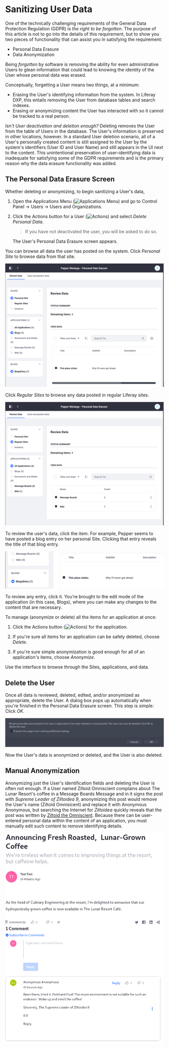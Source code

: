 # Sanitizing User Data

One of the technically challenging requirements of the General Data Protection Regulation (GDPR) is _the right to be forgotten_. The purpose of this article is not to go into the details of this requirement, but to show you two pieces of functionality that can assist you in satisfying the requirement:

- Personal Data Erasure 
- Data Anonymization

Being _forgotten_ by software is removing the ability for even administrative Users to glean information that could lead to knowing the identity of the User whose personal data was erased.

Conceptually, forgetting a User means two things, at a minimum:

* Erasing the User's identifying information from the system. In Liferay DXP, this  entails removing the User from database tables and search indexes.
* Erasing or anonymizing content the User has interacted with so it cannot be tracked to a real person.

_Isn't User deactivation and deletion enough?_
Deleting removes the User from the table of Users in the database. The User's information is preserved in other locations, however. In a standard User deletion scenario, all of a User's personally created content is still assigned to the User by the system's identifiers (User ID and User Name) and still appears in the UI next to the content. This unintentional preservation of user-identifying data is inadequate for satisfying some of the GDPR requirements and is the primary reason why the data erasure functionality was added.

## The Personal Data Erasure Screen

Whether deleting or anonymizing, to begin sanitizing a User's data,

1. Open the Applications Menu (![Applications Menu](../../images/icon-applications-menu.png)) and go to Control Panel &rarr; Users &rarr; Users and Organizations.

1. Click the Actions button for a User (![Actions](../../images/icon-actions.png)) and select *Delete Personal Data*.

   > If you have not deactivated the user, you will be asked to do so.

   The User's Personal Data Erasure screen appears.

You can browse all data the user has posted on the system. Click *Personal Site* to browse data from that site.

![From here, you can browse all data the User posted on his or her personal Site.](./sanitizing-user-data/images/01.png)

Click *Regular Sites* to browse any data posted in regular Liferay sites.

![Choose Regular Sites to browse all data posted by the User on administratively-created Sites.](./sanitizing-user-data/images/02.png)

To review the user's data, click the item. For example, Pepper seems to have posted a blog entry on her personal Site. Clicking that entry reveals the title of that blog entry.

![Pepper's blog entry might need review.](./sanitizing-user-data/images/03.png)

To review any entry, click it. You're brought to the edit mode of the application (in this case, Blogs), where you can make any changes to the content that are necessary. 

To manage (anonymize or delete) all the items for an application at once: 

1. Click the Actions button (![Actions](../../images/icon-actions.png)) for the application.

1. If you're sure all items for an application can be safely deleted, choose *Delete*. 

1. If you're sure simple anonymization is good enough for all of an application's items, choose *Anonymize*.

Use the interface to browse through the Sites, applications, and data. 

## Delete the User

Once all data is reviewed, deleted, edited, and/or anonymized as appropriate, delete the User. A dialog box pops up automatically when you're finished in the Personal Data Erasure screen. This step is simple: Click *OK*.

![To finish the data erasure process, delete the User.](./sanitizing-user-data/images/04.png)

Now the User's data is anonymized or deleted, and the User is also deleted.


## Manual Anonymization

Anonymizing just the User's identification fields and deleting the User is often not enough. If a User named Ziltoid Omniscient complains about The Lunar Resort's coffee in a Message Boards Message and in it signs the post with _Supreme Leader of Ziltoidea 9_, anonymizing this post would remove the User's name (Ziltoid Omnisicent) and replace it with Anonymous Anonymous, but searching the Internet for _Ziltoidea_ quickly reveals that the post was written by [Ziltoid the Omniscient](https://en.wikipedia.org/wiki/Ziltoid_the_Omniscient). Because there can be user-entered personal data within the content of an application, you must manually edit such content to remove identifying details. 

![Even though this Message Boards Message (a comment on a blog post in this case) is anonymized, it should be edited to remove User Associated Data from the content of the message.](./intro/images/users-partial-anonymization.png)

